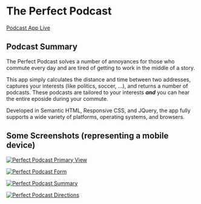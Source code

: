 # The Perfect Podcast

[Podcast App Live](https://jponczak.github.io/PerfectPodcast/)

## Podcast Summary
The Perfect Podcast solves a number of annoyances for those who commute every day and are tired of getting to work in the middle of a story.

This app simply calculates the distance and time between two addresses, captures your interests (like politics, soccer, ...), and returns a number of podcasts. These podcasts are tailored to your interests ***and*** you can hear the entire eposide during your commute.

Developed in Semantic HTML, Responsive CSS, and JQuery, the app fully supports a wide variety of platforms, operating systems, and browsers.

## Some Screenshots (representing a mobile device)

[![Perfect Podcast Primary View](https://jponczak.github.io/PerfectPodcast/img/pod1.png "Perfect Podcast Primary View")](https://jponczak.github.io/PerfectPodcast/img/pod1.png "Perfect Podcast Primary View")

[![Perfect Podcast Form](https://jponczak.github.io/PerfectPodcast/img/pod1.png "Perfect Podcast Form")](https://jponczak.github.io/PerfectPodcast/img/pod2.png "Perfect Podcast Form")

[![Perfect Podcast Summary](https://jponczak.github.io/PerfectPodcast/img/pod1.png "Perfect Podcast Summary")](https://jponczak.github.io/PerfectPodcast/img/pod3.png "Perfect Podcast Summary")

[![Perfect Podcast Directions](https://jponczak.github.io/PerfectPodcast/img/pod4.png "Perfect Podcast Directions")](https://jponczak.github.io/PerfectPodcast/img/pod4.png "Perfect Podcast Directions")
